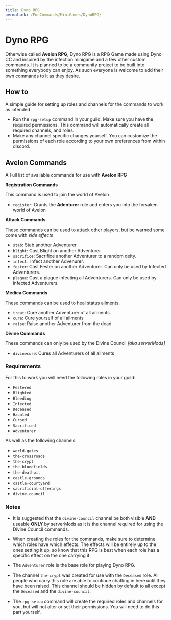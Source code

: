 ```yaml
---
title: Dyno RPG
permalink: /FunCommands/MiniGames/DynoRPG/
---
```


# Dyno RPG
Otherwise called **Avelon RPG**, Dyno RPG is a RPG Game made using Dyno CC and inspired by the infection minigame and a few other custom commands. It is planned to be a community project to be built into something everybody can enjoy. As such everyone is welcome to add their own commands to it as they desire.


## How to
A simple guide for setting up roles and channels for the commands to work as intended

 - Run the `rpg-setup` command in your guild. Make sure you have the required permissions. This command will automatically create all required channels, and roles.
 - Make any channel specific changes yourself. You can customize the permissions of each role according to your own preferences from within discord.



## Avelon Commands
A Full list of available commands for use with **Avelon RPG**

**Registration Commands**

This command is used to join the world of Avelon

 - `register`: Grants the **Adenturer** role and enters you into the forsaken world of Avelon

**Attack Commands**

These commands can be used to attack other players, but be warned some come with *side effects*

 - `stab`: Stab another Adventurer 
 - `blight`: Cast Blight on another Adventurer
 - `sacrifice`: Sacrifice another Adventurer to a random deity.
 - `infect:` Infect another Advenurer.
 - `fester`: Cast Fester on another Adventurer. Can only be used by Infected Adventurers.
 - `plague`: Cast a plague infecting all Adventurers. Can only be used by infected Adventurers.


**Medica Commands**

These commands can be used to heal status ailments.

 - `treat`: Cure another Adventurer of all ailments
 - `cure`: Cure yourself of all ailments
 - `raise`: Raise another Adventurer from the dead

**Divine Commands**

These commands can only be used by the Divine Council *[aka serverMods]*

 - `divinecure`: Cures all Adventurers of all ailments


### Requirements
For this to work you will need the following roles in your guild:

- `Festered`
- `Blighted`
- `Bleeding`
- `Infected`
- `Deceased`
- `Haunted`
- `Cursed`
- `Sacrificed`
- `Adventurer`

As well as the following channels:


- `world-gates`
- `the-crossroads`
- `the-crypt`
- `the-bloodfields`
- `the-deathpit`
- `castle-grounds`
- `castle-courtyard`
- `sacrificial-offerings`
- `divine-council`



### Notes

- It is suggested that the `divine-council` channel be both visible **AND** useable **ONLY** by serverMods as it is the channel required for using the Divine Council commands.

- When creating the roles for the commands, make sure to determine which roles have which effects. The effects will be entirely up to the ones setting it up, so know that this RPG is best when each role has a specific effect on the one carrying it.

- The `Adventurer` role is the base role for playing Dyno RPG.

- The channel `the-crypt` was created for use with the `Deceased` role. All people who carry this role are able to continue chatting in here until they have been raised. This channel should be hidden by default to all except the `Deceased` and the `divine-council`.

- The `rpg-setup` command will create the required roles and channels for you, but will not alter or set their permissions. You will need to do this part yourself.
